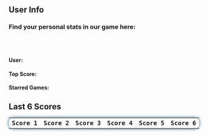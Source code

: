 <html>
  <style>
    #lastscore{
      font-family: 'Fira Mono', monospace !important;
      border-collapse: collapse;
      width: 100%;
      border-radius: 0.75em;
      box-shadow: 0 0 0.5em #175178;
      padding: 10px 10px;
      display: table;
    }
    
    #finder{
      position: absolute;
      top: 235px;
      left: 49%;
      justify-content: right;
      width: fit-content;
      height: fit-content;
      display: inline-block;
      padding: 10px;
    }

    #search{
      width: 200px;
      border-radius: 13px;
      text-align: center;
      height: fit-content;
      background-color: transparent !important;
      border: none;
      color: white;  
      box-shadow: 0 0 1em #175178;
    }

    ::placeholder{
      color: white; 
    }
    .navigation-button{
      height: 40px;
      width: 40px;
      background-color: #e5b76d;
      border-radius: 50%;
      display: inline-block;
      justify-content: center;
      padding: 0px;
      margin: 5px;
      font-size: 10pt;
      color: #20323f;
      border-width: 2px;
      box-shadow: 0 0 1em #175178;
    }

    #return-button{
      background-color: #368ac2;
      color: white;
      border-color: white;
    }
    #RegistrationError{
      text-align: center;
      align-self: center;
      background-color: rgb(223, 109, 109, 0.60);
      border-radius: 0.5em;
      min-height: 25px;
      width: 100%;
      line-height: 25px;
      display: none;
    }
    #RegistrationSuccess{
      text-align: center;
      align-self: center;
      background-color: rgb(109, 223, 109, 0.60);
      border-radius: 0.5em;
      min-height: 25px;
      width: 100%;
      line-height: 25px;
      display: none;
    }
  </style>

  <h2>User Info </h2>
  <h3>Find your personal stats in our game here: </h3>
  <br>
  <br>
  <h4>User:  </h4>
  <h4>Top Score:  </h4>
  <h4>Starred Games:  </h4>
  <h2>Last 6 Scores</h2>
  <table id="lastscore">
    <tr>
      <th>Score 1</th>
      <th>Score 2</th>
      <th>Score 3</th>
      <th>Score 4</th>
      <th>Score 5</th>
      <th>Score 6</th>
    </tr>
  </table>  
  <script>
//localStorage.getItem("lowScore")
  let userid = localStorage.getItem("userid");
//updates every 20 seconds
    // setInterval(retrieveScore, 5000);
//retrieve data/create table
    // await retrieveScore();
    (async function retrieveScore() {

        const headers = {
          method: 'GET',
          mode: 'cors',
          credentials: 'omit',
          headers: { 'Content-Type': 'application/json' },
        };
      debugger;
      try {
        let result = await fetch('https://dncodecrunch.duckdns.org/api/lastscore/score', headers);
        let data = await result.json();
          console.log(data);
          $('#lastscore tr').slice(1).remove();
          //adds score row
          // Adds the new scores to the leaderboard from the json data
          data.forEach(function(score) {
            console.log(score);
            $('#lastscore').append('<tr><td>' + score._score1 + '</td><td>' + score._score2 + '</td><td>' + score._score3 + '</td><td>' + score._score4 + '</td><td>' + score._score5 + '</td><td>' + score._score6 + '</td></tr>');
          });

      } catch(e){
        console.log(error);
        debugger;
      }

      /* $.ajax({
        url: 'https://dncodecrunch.duckdns.org/api/lastscore/retrieve',
        type: 'GET',
        crossDomain: true,
        data: {username: userid},
        dataType: 'json',
        success: function(data) {
          debugger;
          // clears user table before update
          $('#lastscore tr').slice(1).remove();
//adds score row
 // Adds the new scores to the leaderboard from the json data
          data.forEach(function(score) {
            $('#lastscore').append('<tr><td>' + score._score1 + '</td><td>' + score._score2 + '</td><td>' + score._score3 + '</td><td>' + score._score4 + '</td><td>' + score._score5 + '</td><td>' + score._score6 + '</td></tr>');
          });
        },
        error: function(error) {
          console.log(error);
        }
      }); */
    })()
  </script>
</html>